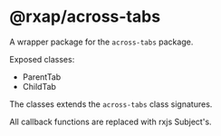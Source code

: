 # @rxap/across-tabs

A wrapper package for the `across-tabs` package.

Exposed classes:

- ParentTab
- ChildTab

The classes extends the `across-tabs` class signatures.

All callback functions are replaced with rxjs Subject's.
